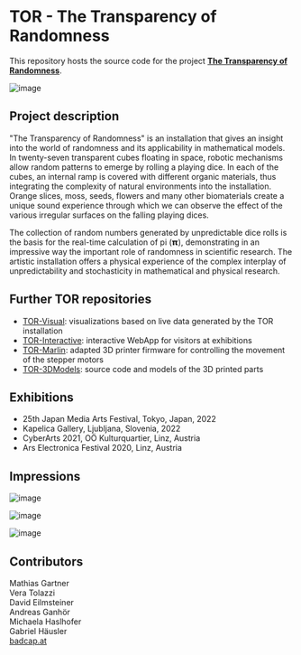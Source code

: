 # TOR - The Transparency of Randomness

This repository hosts the source code for the project [**The Transparency of Randomness**](https://www.veratolazzi.com/tor).

![image](https://github.com/MathiasGartner/TOR/assets/36887952/20a7493d-7cf5-47b1-961e-641b39dc891b)

## Project description

"The Transparency of Randomness" is an installation that gives an insight into the world of randomness and its applicability in mathematical models. In twenty-seven transparent cubes floating in space, robotic mechanisms allow random patterns to emerge by rolling a playing dice. In each of the cubes, an internal ramp is covered with different organic materials, thus integrating the complexity of natural environments into the installation. Orange slices, moss, seeds, flowers and many other biomaterials create a unique sound experience through which we can observe the effect of the various irregular surfaces on the falling playing dices.

The collection of random numbers generated by unpredictable dice rolls is the basis for the real-time calculation of pi (𝝿), demonstrating in an impressive way the important role of randomness in scientific research. The artistic installation offers a physical experience of the complex interplay of unpredictability and stochasticity in mathematical and physical research.

## Further TOR repositories

- [TOR-Visual](https://github.com/MathiasGartner/TOR-Visual): visualizations based on live data generated by the TOR installation
- [TOR-Interactive](https://github.com/MathiasGartner/TOR-Interactive): interactive WebApp for visitors at exhibitions
- [TOR-Marlin](https://github.com/MathiasGartner/TOR-Marlin): adapted 3D printer firmware for controlling the movement of the stepper motors
- [TOR-3DModels](https://github.com/MathiasGartner/TOR-3DModels): source code and models of the 3D printed parts

## Exhibitions

- 25th Japan Media Arts Festival, Tokyo, Japan, 2022
- Kapelica Gallery, Ljubljana, Slovenia, 2022
- CyberArts 2021, OÖ Kulturquartier, Linz, Austria
- Ars Electronica Festival 2020, Linz, Austria

## Impressions

![image](https://github.com/MathiasGartner/TOR/assets/36887952/95aed0f7-805f-4dc0-9fc6-30c6d94b8ccd)

![image](https://github.com/MathiasGartner/TOR/assets/36887952/5c8c87f7-0aa0-4ab8-863d-69ed5123a122)

![image](https://github.com/MathiasGartner/TOR/assets/36887952/80323447-7fee-49c7-bef8-ae5dcedbe83e)

## Contributors

Mathias Gartner  
Vera Tolazzi  
David Eilmsteiner  
Andreas Ganhör  
Michaela Haslhofer  
Gabriel Häusler  
[badcap.at](badcap.at)
